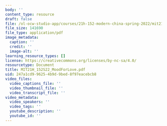 ```yaml
---
body: ''
content_type: resource
draft: false
file: /ol-ocw-studio-app/courses/21h-152-modern-china-spring-2022/mit21h_152s22_moodforlove.pdf
file_size: 141690
file_type: application/pdf
image_metadata:
  caption: ''
  credit: ''
  image-alt: ''
learning_resource_types: []
license: https://creativecommons.org/licenses/by-nc-sa/4.0/
resourcetype: Document
title: MIT21H_152S22_MoodForLove.pdf
uid: 247a1cd9-9625-4b9d-9bed-8f97eacebcb8
video_files:
  video_captions_file: ''
  video_thumbnail_file: ''
  video_transcript_file: ''
video_metadata:
  video_speakers: ''
  video_tags: ''
  youtube_description: ''
  youtube_id: ''
---
```

